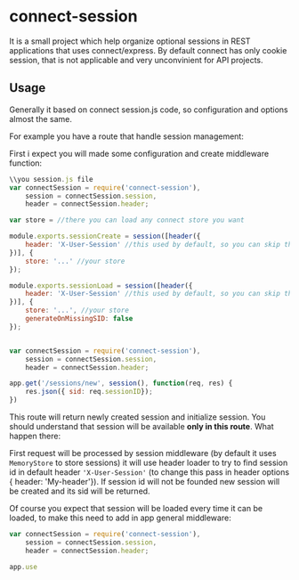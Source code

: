 # connect-session

It is a small project which help organize optional sessions in REST applications that uses connect/express. By default
 connect has only cookie session, that is not applicable and very unconvinient for API projects.

## Usage

Generally it based on connect session.js code, so configuration and options almost the same.

For example you have a route that handle session management:

First i expect you will made some configuration and create middleware function:

```javascript
\\you session.js file
var connectSession = require('connect-session'),
    session = connectSession.session,
    header = connectSession.header;

var store = //there you can load any connect store you want

module.exports.sessionCreate = session([header({
    header: 'X-User-Session' //this used by default, so you can skip this
})], {
    store: '...' //your store
});

module.exports.sessionLoad = session([header({
    header: 'X-User-Session' //this used by default, so you can skip this
})], {
    store: '...', //your store
    generateOnMissingSID: false
});
```

```javascript

var connectSession = require('connect-session'),
    session = connectSession.session,
    header = connectSession.header;

app.get('/sessions/new', session(), function(req, res) {
    res.json({ sid: req.sessionID});
})
```

This route will return newly created session and initialize session. You should understand that session will be available
<b>only in this route</b>. What happen there:

First request will be processed by session middleware (by default it uses `MemoryStore` to store sessions) it will use
header loader to try to find session id in default header `'X-User-Session'` (to change this pass in header options { header: 'My-header'}).
If session id will not be founded new session will be created and its sid will be returned.

Of course you expect that session will be loaded every time it can be loaded, to make this need to add in app general middleware:

```javascript
var connectSession = require('connect-session'),
    session = connectSession.session,
    header = connectSession.header;

app.use
```